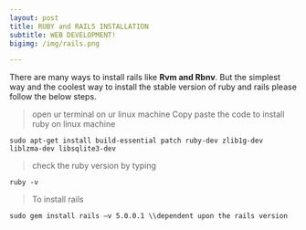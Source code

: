 ```yaml
---
layout: post
title: RUBY and RAILS INSTALLATION
subtitle: WEB DEVELOPMENT!
bigimg: /img/rails.png

---
```

There are many ways to install rails like **Rvm and Rbnv**. But the simplest way and the coolest way to install the stable version of ruby and rails please follow the below steps.
> open ur terminal on ur linux machine
> Copy paste the code to install ruby on linux machine
```
sudo apt-get install build-essential patch ruby-dev zlib1g-dev liblzma-dev libsqlite3-dev
```
> check the ruby version by typing
```
ruby -v
```
> To install rails 
 ```
 sudo gem install rails –v 5.0.0.1 \\dependent upon the rails version
 ```
